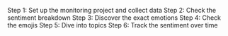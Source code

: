 Step 1: Set up the monitoring project and collect data
Step 2: Check the sentiment breakdown
Step 3: Discover the exact emotions
Step 4: Check the emojis
Step 5: Dive into topics
Step 6: Track the sentiment over time
